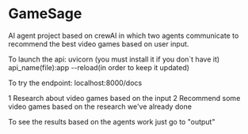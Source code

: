 # GameSage

AI agent project based on crewAI in which two agents communicate to recommend the best video games based on user input.

To launch the api:
uvicorn (you must install it if you don`t have it) api_name(file):app --reload(in order to keep it updated)

To try the endpoint:
localhost:8000/docs

1 Research about video games based on the input
2 Recommend some video games based on the research we've already done

To see the results based on the agents work just go to "output"
